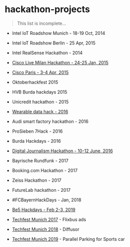 # hackathon-projects

> This list is incomplete...

* Intel IoT Roadshow Munich - 18-19 Oct, 2014
* Intel IoT Roadshow Berlin - 25 Apr, 2015 
* Intel RealSense Hackathon - 2014
* [Cisco Live Milan Hackathon - 24-25 Jan, 2015](https://github.com/VadimDez/AirFrasher)
* [Cisco Paris - 3-4 Apr, 2015](https://github.com/VadimDez/DealMeIn)
* Oktoberhackfest 2015
* HVB Burda hackdays 2015
* Unicredit hackathon - 2015
* [Wearable data hack - 2016](https://github.com/wearabledata/Senti)
* Audi smart factory hackathon - 2016
* ProSieben 7Hack - 2016
* Burda Hackdays - 2016
* [Digital Journalism Hackathon - 10-12 June, 2016](https://github.com/VadimDez/CommText)
* Bayrische Rundfunk - 2017
* Booking.com Hackathon - 2017
* Zeiss Hackathon - 2017
* FutureLab hackathon - 2017
* #FCBayernHackDays - Jan, 2018
* [Be5 Hackdays - Feb 2-3, 2019](https://github.com/VadimDez/qa)

* [Techfest Munich 2017](https://techfestmunich.com) - Flixbus ads
* [Techfest Munich 2018](https://techfestmunich.com) - Diffusor
* [Techfest Munich 2019](https://techfestmunich.com) - Parallel Parking for Sports car
